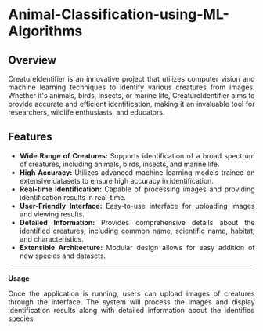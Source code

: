 # Animal-Classification-using-ML-Algorithms

## Overview
<div align="justify">
CreatureIdentifier is an innovative project that utilizes computer vision and machine learning techniques to identify various creatures from images. Whether it's animals, birds, insects, or marine life, CreatureIdentifier aims to provide accurate and efficient identification, making it an invaluable tool for researchers, wildlife enthusiasts, and educators.
</div>

## Features
<div align="justify">
  <ul>
    <li> 
      <b> Wide Range of Creatures: </b> 
      <span>Supports identification of a broad spectrum of creatures, including animals, birds, insects, and marine life.</span>
    </li>
    <li>
      <b>High Accuracy: </b>
      <span>Utilizes advanced machine learning models trained on extensive datasets to ensure high accuracy in identification.</span>
    </li>
    <li>
      <b>Real-time Identification: </b>
      <span>Capable of processing images and providing identification results in real-time.</span>
    </li>
    <li>
      <b>User-Friendly Interface: </b>
      <span>Easy-to-use interface for uploading images and viewing results.</span>
    </li>
    <li>
      <b>Detailed Information: </b>
      <span>Provides comprehensive details about the identified creatures, including common name, scientific name, habitat, and characteristics.</span>
    </li>
    <li>
      <b>Extensible Architecture: </b>
      <span>Modular design allows for easy addition of new species and datasets.</span>
    </li>
  </ul>
</div>
<hr />

<strong>Usage</strong>
<div align="justify">
Once the application is running, users can upload images of creatures through the interface. The system will process the images and display identification results along with detailed information about the identified species.
</div>
